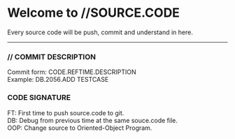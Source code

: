 # Welcome to //SOURCE.CODE
Every source code will be push, commit and understand in here.
<br>
<hr>
<h3>// COMMIT DESCRIPTION</h3>
Commit form: CODE.REFTIME.DESCRIPTION<br>
Example: DB.2056.ADD TESTCASE
<h3>CODE SIGNATURE</h3>
  FT: First time to push source.code to git.<br>
  DB: Debug from previous time at the same souce.code file.<br>
  OOP: Change source to Oriented-Object Program.
